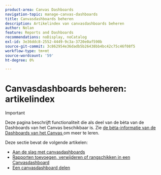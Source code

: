 ```yaml
---
product-area: Canvas Dashboards
navigation-topic: manage-canvas-dashboards
title: Canvasdashboards beheren
description: Artikelindex van canvasdashboards beheren
author: Nolan
feature: Reports and Dashboards
recommendations: noDisplay, noCatalog
exl-id: 3e36ddc8-2552-4449-9c3a-3720e0af590b
source-git-commit: 3c862954e36dadb5b26438bb4bc42c75c46f08f5
workflow-type: tm+mt
source-wordcount: '59'
ht-degree: 0%

---
```


# Canvasdashboards beheren: artikelindex

>[!IMPORTANT]
>
>Deze pagina beschrijft functionaliteit die als deel van de bèta van de Dashboards van het Canvas beschikbaar is. Zie [ de bèta-informatie van de Dashboards van het Canvas ](/help/quicksilver/product-announcements/betas/canvas-dashboards-beta/canvas-dashboards-beta-information.md) om meer te leren.

Deze sectie bevat de volgende artikelen:

* [Aan de slag met canvasdashboards](/help/quicksilver/reports-and-dashboards/canvas-dashboards/manage-canvas-dashboards/get-started-canvas-dashboards.md)
* [Rapporten toevoegen, verwijderen of rangschikken in een Canvasdashboard](/help/quicksilver/reports-and-dashboards/canvas-dashboards/manage-canvas-dashboards/add-remove-arrange-reports.md)
* [Een canvasdashboard delen](/help/quicksilver/reports-and-dashboards/canvas-dashboards/manage-canvas-dashboards/share-canvas-dashboard.md)

